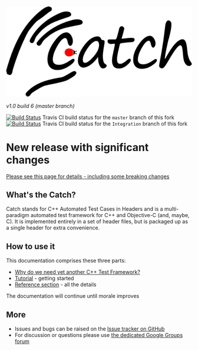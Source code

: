 ![catch logo](catch-logo-small.png)

*v1.0 build 6 (master branch)*

[![Build Status](https://travis-ci.org/AIM360/Catch.png?branch=master)](https://travis-ci.org/AIM360/Catch) Travis CI build status for the `master` branch of this fork
[![Build Status](https://travis-ci.org/AIM360/Catch.png?branch=Integration)](https://travis-ci.org/AIM360/Catch) Travis CI build status for the `Integration` branch of this fork

# New release with significant changes

[Please see this page for details - including some breaking changes](docs/whats-changed.md)

## What's the Catch?

Catch stands for C++ Automated Test Cases in Headers and is a multi-paradigm automated test framework for C++ and Objective-C (and, maybe, C). It is implemented entirely in a set of header files, but is packaged up as a single header for extra convenience.

## How to use it
This documentation comprises these three parts:

* [Why do we need yet another C++ Test Framework?](docs/why-catch.md)
* [Tutorial](docs/tutorial.md) - getting started
* [Reference section](docs/reference-index.md) - all the details

The documentation will continue until morale improves

## More
* Issues and bugs can be raised on the [Issue tracker on GitHub](https://github.com/philsquared/Catch/issues)
* For discussion or questions please use [the dedicated Google Groups forum](https://groups.google.com/forum/?fromgroups#!forum/catch-forum)
